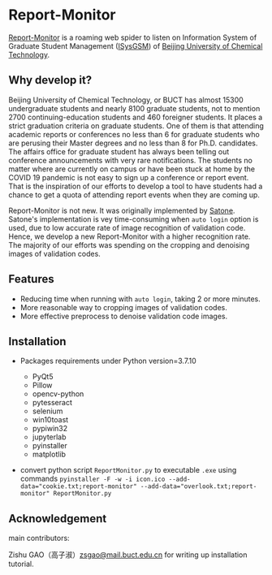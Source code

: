 # Report-Monitor

[Report-Monitor](https://github.com/zhongsheng-chen/ReportMonitor) 
is a roaming web spider to listen on Information System of Graduate Student Management 
([ISysGSM](https://graduate.buct.edu.cn "北京化工大学研究生信息管理系统")) of 
[Beijing University of Chemical Technology](https://www.buct.edu.cn "北京化工大学"). 


## Why develop it?

Beijing University of Chemical Technology, or BUCT has almost 15300 undergraduate students
and nearly 8100 graduate students, not to mention 2700 continuing-education students 
and 460 foreigner students. It places a strict graduation criteria on graduate students.
One of them is that attending academic reports or conferences no less than 6 for graduate 
students who are perusing their Master degrees and no less than 8 for Ph.D. candidates.
The affairs office for graduate student has always been telling out conference announcements 
with very rare notifications. The students no matter where are currently on campus 
or have been stuck at home by the COVID 19 pandemic is not easy to sign up a conference 
or report event. That is the inspiration of our efforts to develop a tool to 
have students had a chance to get a quota of attending report events when they are coming up.

Report-Monitor is not new. It was originally implemented 
by [Satone](https://gitee.com/satone7/report-monitor).
Satone's implementation is vey time-consuming when `auto login` option is used, 
due to low accurate rate of image recognition of validation code. Hence, we develop
a new Report-Monitor with a higher recognition rate. The majority of our efforts was
spending on the cropping and denoising images of validation codes. 

## Features

* Reducing time when running with `auto login`, taking 2 or more minutes.
* More reasonable way to cropping images of validation codes.
* More effective preprocess to denoise validation code images.


## Installation

* Packages requirements under Python version=3.7.10
  + PyQt5
  + Pillow
  + opencv-python
  + pytesseract  
  + selenium
  + win10toast
  + pypiwin32
  + jupyterlab 
  + pyinstaller
  + matplotlib
  
* convert python script `ReportMonitor.py` to executable `.exe` using  
  commands `pyinstaller -F -w -i icon.ico --add-data="cookie.txt;report-monitor" --add-data="overlook.txt;report-monitor" ReportMonitor.py`


## Acknowledgement
main contributors:

Zishu GAO（高子淑）zsgao@mail.buct.edu.cn for writing up installation tutorial.



##


